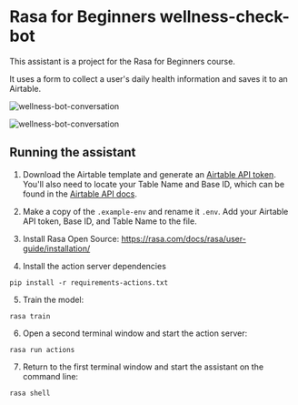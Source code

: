 # Rasa for Beginners wellness-check-bot
This assistant is a project for the Rasa for Beginners course. 

It uses a form to collect a user's daily health information and saves it to an Airtable.

![wellness-bot-conversation](https://github.com/RasaHQ/rasa-for-beginners/blob/master/images/bot_conversation.png?raw=true)

![wellness-bot-conversation](https://github.com/RasaHQ/rasa-for-beginners/blob/master/images/airtable.png?raw=true)

## Running the assistant
1. Download the Airtable template and generate an [Airtable API token](https://support.airtable.com/hc/en-us/articles/219046777-How-do-I-get-my-API-key-). You'll also need to locate your Table Name and Base ID, which can be found in the [Airtable API docs](https://airtable.com/api).

2. Make a copy of the `.example-env` and rename it `.env`. Add your Airtable API token, Base ID, and Table Name to the file.

3. Install Rasa Open Source: https://rasa.com/docs/rasa/user-guide/installation/

4. Install the action server dependencies

``pip install -r requirements-actions.txt``

5. Train the model:

``rasa train``

6. Open a second terminal window and start the action server:

``rasa run actions``

7. Return to the first terminal window and start the assistant on the command line:

``rasa shell``
